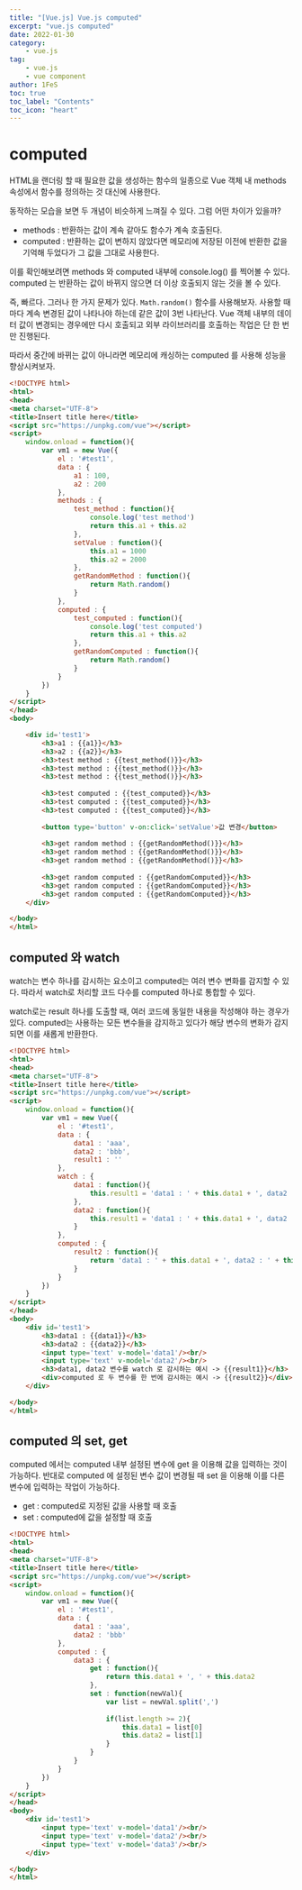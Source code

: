 ```yaml
---
title: "[Vue.js] Vue.js computed"
excerpt: "vue.js computed"
date: 2022-01-30
category:
    - vue.js
tag:
    - vue.js
    - vue component
author: 1FeS
toc: true
toc_label: "Contents"
toc_icon: "heart"
---
```


# computed

HTML을 랜더링 할 때 필요한 값을 생성하는 함수의 일종으로 Vue 객체 내 methods 속성에서 함수를 정의하는 것 대신에 사용한다.

동작하는 모습을 보면 두 개념이 비슷하게 느껴질 수 있다. 그럼 어떤 차이가 있을까?

- methods : 반환하는 값이 계속 같아도 함수가 계속 호출된다.
- computed : 반환하는 값이 변하지 않았다면 메모리에 저장된 이전에 반환한 값을 기억해 두었다가 그 값을 그대로 사용한다.

이를 확인해보려면 methods 와 computed 내부에 console.log() 를 찍어볼 수 있다. computed 는 반환하는 값이 바뀌지 않으면 더 이상 호출되지 않는 것을 볼 수 있다.

즉, 빠르다. 그러나 한 가지 문제가 있다. `Math.random()` 함수를 사용해보자. 사용할 때마다 계속 변경된 값이 나타나야 하는데 같은 값이 3번 나타난다. Vue 객체 내부의 데이터 값이 변경되는 경우에만 다시 호출되고 외부 라이브러리를 호출하는 작업은 단 한 번만 진행된다.

따라서 중간에 바뀌는 값이 아니라면 메모리에 캐싱하는 computed 를 사용해 성능을 향상시켜보자.

```html
<!DOCTYPE html>
<html>
<head>
<meta charset="UTF-8">
<title>Insert title here</title>
<script src="https://unpkg.com/vue"></script>
<script>
	window.onload = function(){
		var vm1 = new Vue({
			el : '#test1',
			data : {
				a1 : 100,
				a2 : 200
			},
			methods : {
				test_method : function(){
					console.log('test method')
					return this.a1 + this.a2
				},
				setValue : function(){
					this.a1 = 1000
					this.a2 = 2000
				},
				getRandomMethod : function(){
					return Math.random()
				}
			},
			computed : {
				test_computed : function(){
					console.log('test computed')
					return this.a1 + this.a2
				},
				getRandomComputed : function(){
					return Math.random()
				}
			}
		})
	}
</script>
</head>
<body>

	<div id='test1'>
		<h3>a1 : {{a1}}</h3>
		<h3>a2 : {{a2}}</h3>
		<h3>test method : {{test_method()}}</h3>
		<h3>test method : {{test_method()}}</h3>
		<h3>test method : {{test_method()}}</h3>
		
		<h3>test computed : {{test_computed}}</h3>
		<h3>test computed : {{test_computed}}</h3>
		<h3>test computed : {{test_computed}}</h3>
		
		<button type='button' v-on:click='setValue'>값 변경</button>
		
		<h3>get random method : {{getRandomMethod()}}</h3>
		<h3>get random method : {{getRandomMethod()}}</h3>
		<h3>get random method : {{getRandomMethod()}}</h3>
		
		<h3>get random computed : {{getRandomComputed}}</h3>
		<h3>get random computed : {{getRandomComputed}}</h3>
		<h3>get random computed : {{getRandomComputed}}</h3>
	</div>

</body>
</html>
```

## computed 와 watch

watch는 변수 하나를 감시하는 요소이고 computed는 여러 변수 변화를 감지할 수 있다. 따라서 watch로 처리할 코드 다수를 computed 하나로 통합할 수 있다.

watch로는 result 하나를 도출할 때, 여러 코드에 동일한 내용을 작성해야 하는 경우가 있다. computed는 사용하는 모든 변수들을 감지하고 있다가 해당 변수의 변화가 감지되면 이를 새롭게 반환한다.

```html
<!DOCTYPE html>
<html>
<head>
<meta charset="UTF-8">
<title>Insert title here</title>
<script src="https://unpkg.com/vue"></script>
<script>
	window.onload = function(){
		var vm1 = new Vue({
			el : '#test1',
			data : {
				data1 : 'aaa',
				data2 : 'bbb',
				result1 : ''
			},
			watch : {
				data1 : function(){
					this.result1 = 'data1 : ' + this.data1 + ', data2 : ' + this.data2
				},
				data2 : function(){
					this.result1 = 'data1 : ' + this.data1 + ', data2 : ' + this.data2
				}
			},
			computed : {
				result2 : function(){
					return 'data1 : ' + this.data1 + ', data2 : ' + this.data2
				}
			}
		})
	}
</script>
</head>
<body>
	<div id='test1'>
		<h3>data1 : {{data1}}</h3>
		<h3>data2 : {{data2}}</h3>
		<input type='text' v-model='data1'/><br/>
		<input type='text' v-model='data2'/><br/>
		<h3>data1, data2 변수를 watch 로 감시하는 예시 -> {{result1}}</h3>
		<div>computed 로 두 변수를 한 번에 감시하는 예시 -> {{result2}}</div>
	</div>

</body>
</html>
```

## computed 의 set, get

computed 에서는 computed 내부 설정된 변수에 get 을 이용해 값을 입력하는 것이 가능하다. 반대로 computed 에 설정된 변수 값이 변경될 때 set 을 이용해 이를 다른 변수에 입력하는 작업이 가능하다.

- get : computed로 지정된 값을 사용할 때 호출
- set : computed에 값을 설정할 때 호출

```html
<!DOCTYPE html>
<html>
<head>
<meta charset="UTF-8">
<title>Insert title here</title>
<script src="https://unpkg.com/vue"></script>
<script>
	window.onload = function(){
		var vm1 = new Vue({
			el : '#test1',
			data : {
				data1 : 'aaa',
				data2 : 'bbb'
			},
			computed : {
				data3 : {
					get : function(){
						return this.data1 + ', ' + this.data2
					},
					set : function(newVal){
						var list = newVal.split(',')
						
						if(list.length >= 2){
							this.data1 = list[0]
							this.data2 = list[1]
						}
					}
				}
			}
		})
	}
</script>
</head>
<body>
	<div id='test1'>
		<input type='text' v-model='data1'/><br/>
		<input type='text' v-model='data2'/><br/>
		<input type='text' v-model='data3'/><br/>
	</div>

</body>
</html>
```